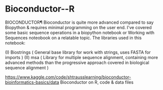 # Bioconductor--R

BIOCONDUCTOR¶
Bioconductor is quite more advanced compared to say Biopython & requires minimal programming on the user end.
I've covered some basic sequence operations in a biopython notebook or Working with Sequences noteobook on a relatable topic.
The libraries used in this notebook:

(I) Biostrings ( General base library for work with strings, uses FASTA for imports )
(II) msa ( Library for multiple sequence alignment, containing more advanced methods than the progressive approach covered in biological sequence alignment )

https://www.kaggle.com/code/shtrausslearning/bioconductor-bioinformatics-basics/data
Bioconductor on R, code &amp; data files
